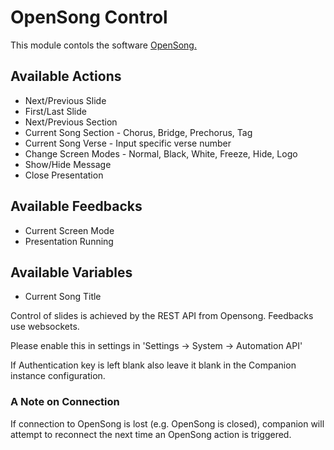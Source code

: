 # OpenSong Control

This module contols the software [OpenSong.](http://www.opensong.org)

## Available Actions
* Next/Previous Slide
* First/Last Slide
* Next/Previous Section
* Current Song Section - Chorus, Bridge, Prechorus, Tag
* Current Song Verse - Input specific verse number
* Change Screen Modes - Normal, Black, White, Freeze, Hide, Logo
* Show/Hide Message
* Close Presentation

## Available Feedbacks
* Current Screen Mode
* Presentation Running

## Available Variables
* Current Song Title

Control of slides is achieved by the REST API from Opensong. Feedbacks use websockets.

Please enable this in settings in 'Settings -> System -> Automation API'

If Authentication key is left blank also leave it blank in the Companion instance configuration.

### A Note on Connection
If connection to OpenSong is lost (e.g. OpenSong is closed), companion will attempt to reconnect the next time an OpenSong action is triggered. 